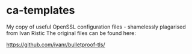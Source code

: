 # ca-templates
My copy of useful OpenSSL configuration files - shamelessly plagarised from Ivan Ristic
The original files can be found here:

https://github.com/ivanr/bulletproof-tls/

